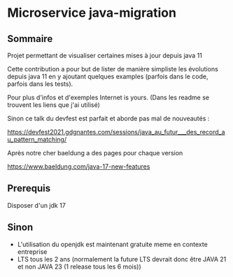 # Microservice java-migration

## Sommaire

Projet permettant de visualiser certaines mises à jour depuis java 11

Cette contribution a pour but de lister de manière simpliste les évolutions depuis java 11 en y ajoutant quelques examples (parfois dans le code, parfois dans les tests).  

Pour plus d'infos et d'exemples Internet is yours. (Dans les readme se trouvent les liens que j'ai utilisé)

Sinon ce talk du devfest est parfait et aborde pas mal de nouveautés :

https://devfest2021.gdgnantes.com/sessions/java_au_futur___des_record_au_pattern_matching/

Après notre cher baeldung a des pages pour chaque version

https://www.baeldung.com/java-17-new-features

## Prerequis

Disposer d'un jdk 17

## Sinon

* L'utilisation du openjdk est maintenant gratuite meme en contexte entreprise
* LTS tous les 2 ans (normalement la future LTS devrait donc être JAVA 21 et non JAVA 23 (1 release tous les 6 mois))
